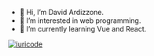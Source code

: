 - 👋 Hi, I’m David Ardizzone.
- 👀 I’m interested in web programming.
- 🌱 I’m currently learning Vue and React.


[![iuricode](https://github-readme-stats.vercel.app/api/top-langs/?username=iuricode&hide=html&layout=compact&theme=default)](https://github.com/iuricode/)

